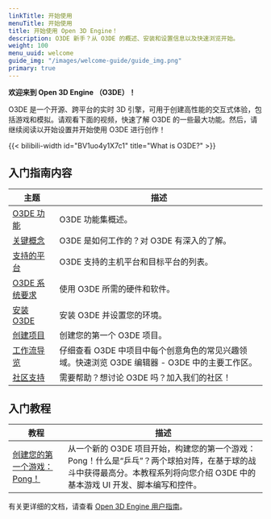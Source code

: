 ```yaml
---
linkTitle: 开始使用
menuTitle: 开始使用
title: 开始使用 Open 3D Engine！
description: O3DE 新手？从 O3DE 的概述、安装和设置信息以及快速浏览开始。
weight: 100
menu_uuid: welcome
guide_img: "/images/welcome-guide/guide_img.png"
primary: true
---
```


**欢迎来到 Open 3D Engine （O3DE）！**

O3DE 是一个开源、跨平台的实时 3D 引擎，可用于创建高性能的交互式体验，包括游戏和模拟。请观看下面的视频，快速了解 O3DE 的一些最大功能。然后，请继续阅读以开始设置并开始使用 O3DE 进行创作！

{{< bilibili-width id="BV1uo4y1X7c1" title="What is O3DE?" >}}

## 入门指南内容

|主题 |描述 |
|---|---|
| [O3DE 功能](features-intro/) | O3DE 功能集概述。 |
| [关键概念](key-concepts/)    | O3DE 是如何工作的？对 O3DE 有深入的了解。 |
| [支持的平台](supported-platforms) | O3DE 支持的主机平台和目标平台的列表。|
| [O3DE 系统要求](requirements/) | 使用 O3DE 所需的硬件和软件。 |
| [安装 O3DE](setup/) | 安装 O3DE 并设置您的环境。 |
| [创建项目](create/) | 创建您的第一个 O3DE 项目。 |
| [工作流导览](tours/) | 仔细查看 O3DE 中项目中每个创意角色的常见兴趣领域。快速浏览 O3DE 编辑器 - O3DE 中的主要工作区。 |
| [社区支持](community-support/) | 需要帮助？想讨论 O3DE 吗？加入我们的社区！ |

## 入门教程

|教程 |描述 |
|---|---|
| [创建您的第一个游戏：Pong！](/docs/learning-guide/tutorials/first-project/) | 从一个新的 O3DE 项目开始，构建您的第一个游戏：Pong！什么是“乒乓”？两个球拍对阵，在基于球的战斗中获得最高分。本教程系列将向您介绍 O3DE 中的基本游戏 UI 开发、脚本编写和控件。 |

有关更详细的文档，请查看 [Open 3D Engine 用户指南](/docs/user-guide/)。

